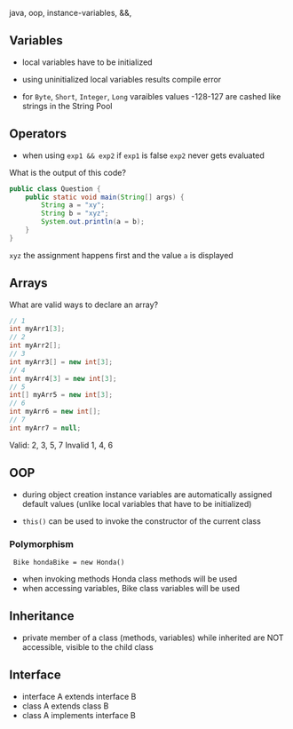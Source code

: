 java, oop, instance-variables, &&, 

## Variables

- local variables have to be initialized
- using uninitialized local variables results compile error

- for `Byte`, `Short`, `Integer`, `Long` varaibles values -128-127 are cashed like strings in the String Pool

## Operators
- when using `exp1 && exp2` if `exp1` is false `exp2` never gets evaluated

What is the output of this code?
```java
public class Question {
    public static void main(String[] args) {
        String a = "xy";
        String b = "xyz";
        System.out.println(a = b);
    }
}
```
`xyz` the assignment happens first and the value `a` is displayed


## Arrays
What are valid ways to declare an array?
```java
// 1
int myArr1[3];
// 2
int myArr2[];
// 3
int myArr3[] = new int[3];
// 4
int myArr4[3] = new int[3];
// 5
int[] myArr5 = new int[3];
// 6
int myArr6 = new int[];
// 7
int myArr7 = null;
```
Valid: 2, 3, 5, 7
Invalid 1, 4, 6
## OOP
- during object creation instance variables are automatically assigned default values (unlike local variables that have to be initialized)

- `this()` can be used to invoke the constructor of the current class


### Polymorphism

` Bike hondaBike = new Honda()`
- when invoking methods Honda class methods will be used
- when accessing variables, Bike class variables will be used



## Inheritance
- private member of a class (methods, variables) while inherited are NOT accessible, visible to the child class

## Interface

- interface A extends interface B
- class A extends class B
- class A implements interface B


